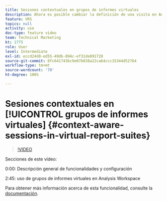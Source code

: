 ```yaml
---
title: Sesiones contextuales en grupos de informes virtuales
description: Ahora es posible cambiar la definición de una visita en Adobe Analytics de forma no destructiva mediante un grupo de informes virtuales. Le mostramos cómo hacerlo y las diferentes opciones disponibles.
feature: VRS
topics: null
activity: use
doc-type: feature video
team: Technical Marketing
kt: 1775
role: User
level: Intermediate
exl-id: eccd24d8-ed55-49db-894c-ef31de891728
source-git-commit: 8fc641743bc9e07b838a22ca64ccc15344d52764
workflow-type: tm+mt
source-wordcount: '79'
ht-degree: 100%

---
```


# Sesiones contextuales en [!UICONTROL grupos de informes virtuales] {#context-aware-sessions-in-virtual-report-suites}

>[!VIDEO](https://video.tv.adobe.com/v/23545/?quality=12&learn=on)

Secciones de este vídeo:

0:00: Descripción general de funcionalidades y configuración

2:45: uso de grupos de informes virtuales en Analysis Workspace

Para obtener más información acerca de esta funcionalidad, consulte la [documentación](https://experienceleague.adobe.com/docs/analytics/components/virtual-report-suites/vrs-mobile-visit-processing.html?lang=es).
